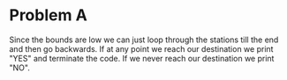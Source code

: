 # Problem A

Since the bounds are low we can just loop through the stations till the end and then go backwards. If at any point we reach our destination we print "YES" and terminate the code. If we never reach our destination we print "NO".
